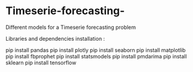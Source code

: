 # Timeserie-forecasting-
Different models for a Timeserie forecasting problem

Libraries and dependencies installation : 

pip install pandas 
pip install plotly 
pip install seaborn 
pip install matplotlib
pip install fbprophet
pip install statsmodels
pip install pmdarima
pip install sklearn
pip install tensorflow
